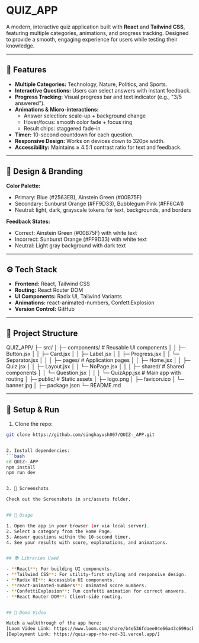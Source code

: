 # QUIZ_APP

A modern, interactive quiz application built with **React** and **Tailwind CSS**, featuring multiple categories, animations, and progress tracking. Designed to provide a smooth, engaging experience for users while testing their knowledge.

---

## 🌟 Features

- **Multiple Categories:** Technology, Nature, Politics, and Sports.
- **Interactive Questions:** Users can select answers with instant feedback.
- **Progress Tracking:** Visual progress bar and text indicator (e.g., "3/5 answered").
- **Animations & Micro-interactions:**
  - Answer selection: scale-up + background change
  - Hover/focus: smooth color fade + focus ring
  - Result chips: staggered fade-in
- **Timer:** 10-second countdown for each question.
- **Responsive Design:** Works on devices down to 320px width.
- **Accessibility:** Maintains ≥ 4.5:1 contrast ratio for text and feedback.

---

## 🎨 Design & Branding

**Color Palette:**
- Primary: Blue (#2563EB), Ainstein Green (#00B75F)
- Secondary: Sunburst Orange (#FF9D33), Bubblegum Pink (#FF6CA1)
- Neutral: light, dark, grayscale tokens for text, backgrounds, and borders

**Feedback States:**
- Correct: Ainstein Green (#00B75F) with white text
- Incorrect: Sunburst Orange (#FF9D33) with white text
- Neutral: Light gray background with dark text

---

## ⚙️ Tech Stack

- **Frontend:** React, Tailwind CSS
- **Routing:** React Router DOM
- **UI Components:** Radix UI, Tailwind Variants
- **Animations:** react-animated-numbers, ConfettiExplosion
- **Version Control:** GitHub

---

## 📁 Project Structure

QUIZ_APP/
├─ src/
│  ├─ components/                # Reusable UI components
│  │  ├─ Button.jsx
│  │  ├─ Card.jsx
│  │  ├─ Label.jsx
│  │  ├─ Progress.jsx
│  │  └─ Separator.jsx
│  │
│  ├─ pages/                     # Application pages
│  │  ├─ Home.jsx
│  │  ├─ Quiz.jsx
│  │  ├─ Layout.jsx
│  │  └─ NoPage.jsx
│  │
│  ├─ shared/                    # Shared components
│  │  └─ Question.jsx
│  │
│  └─ QuizApp.jsx                    # Main app with routing
│
├─ public/                       # Static assets
│  ├─ logo.png
│  ├─ favicon.ico
│  └─ banner.jpg
│
├─ package.json
└─ README.md



---

## 🚀 Setup & Run

1. Clone the repo:
```bash
git clone https://github.com/singhayush007/QUIZ-_APP.git


2. Install dependencies:
```bash
cd QUIZ-_APP
npm install
npm run dev


3. 📸 Screenshots

Check out the Screenshots in src/assets folder.


## 📝 Usage

1. Open the app in your browser (or via local server).
2. Select a category from the Home Page.
3. Answer questions within the 10-second timer.
4. See your results with score, explanations, and animations.


## 📚 Libraries Used

- **React**: For building UI components.
- **Tailwind CSS**: For utility-first styling and responsive design.
- **Radix UI**: Accessible UI components.
- **react-animated-numbers**: Animated score numbers.
- **ConfettiExplosion**: Fun confetti animation for correct answers.
- **React Router DOM**: Client-side routing.


## 🎥 Demo Video

Watch a walkthrough of the app here:
[Loom Video Link: https://www.loom.com/share/b4e536fdaee04e66a43c699acbd6993f?sid=07635854-88dc-40c2-b73d-50cfdf51fd12]
[Deployment Link: https://quiz-app-rho-red-31.vercel.app/]

